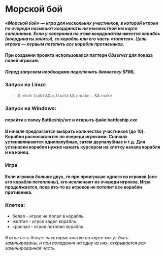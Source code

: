 # Морской бой
#### _«Морской бой» — игра для нескольких участников, в которой игроки по очереди называют координаты на неизвестной им карте соперников. Если у соперника по этим координатам имеется корабль (координаты заняты), то корабль или его часть «топится». Цель игрока — первым потопить все корабли противников._

#### При создании проекта использовался паттерн _Observer_ для показа полей игрокам.

##### Перед запуском необходимо подключить билиотеку SFML.

### Запуск на Linux:
>$ mkdir build && cd build && cmake .. && make

### Запуск на Windows:
#### перейти в папку Battleship/src и открыть файл battleship.exe
#### В начале предлагается выбрать количество участников (до 10). Корабли располагаются по очереди игроками. Сначала устанавливаются однопалубные, затем двупалубные и т.д. Для установки корабля нужно нажать курсором на клетку начала корабля и на конец.
### Игра
#### Если игроков больше двух, то при проигрыше одного из игроков (все его корабли потоплены), его исключают из очереди игроков.  Игра продолжается, пока кто-то из игроков не потопит все корабли противника.
### Клетка:
* белая - игрок не попал в корабль
* желтая - игрок задел корабль
* красная - игрок потопил корабль
###### _В игре есть бонус: некоторые клетки на карте могут быть заминированы, и при попадании на одну из них, открывается вся заминированная часть._
